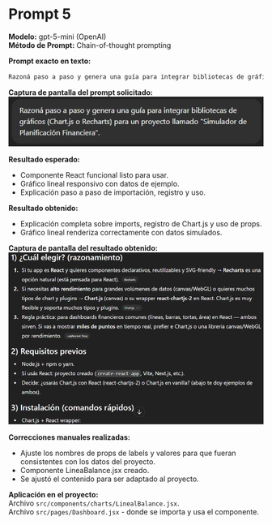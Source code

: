 # Prompt 5

**Modelo:** gpt-5-mini (OpenAI)  
**Método de Prompt:** Chain-of-thought prompting  

**Prompt exacto en texto:**  

``` bash
Razoná paso a paso y genera una guía para integrar bibliotecas de gráficos (Chart.js o Recharts) para un proyecto llamado "Simulador de Planificación Financiera".
```

**Captura de pantalla del prompt solicitado:**  
![Captura del prompt](../02-prompts/capturas/prompt-5/prompt.png)  

**Resultado esperado:**   
* Componente React funcional listo para usar.  
* Gráfico lineal responsivo con datos de ejemplo.  
* Explicación paso a paso de importación, registro y uso.  

**Resultado obtenido:**  
* Explicación completa sobre imports, registro de Chart.js y uso de props.  
* Gráfico lineal renderiza correctamente con datos simulados.  

**Captura de pantalla del resultado obtenido:**  
![Captura del resultado](../02-prompts/capturas/prompt-5/resultado.png)  

**Correcciones manuales realizadas:**  
* Ajuste los nombres de props de labels y valores para que fueran consistentes con los datos del proyecto.  
* Componente LineaBalance.jsx creado.  
* Se ajustó el contenido para ser adaptado al proyecto.  

**Aplicación en el proyecto:**  
Archivo `src/components/charts/LinealBalance.jsx`.  
Archivo `src/pages/Dashboard.jsx` - donde se importa y usa el componente.  

